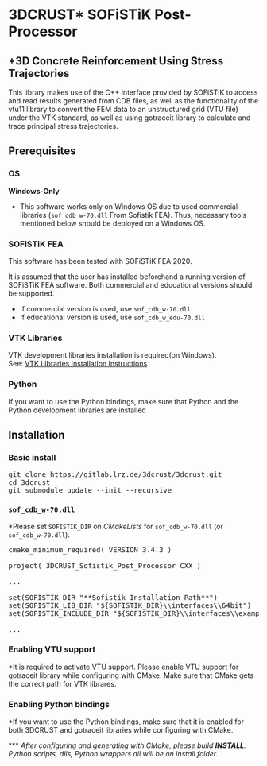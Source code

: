 # 3DCRUST* SOFiSTiK Post-Processor
## *3D Concrete Reinforcement Using Stress Trajectories
This library makes use of the C++ interface provided by SOFiSTiK to access and read results generated from CDB files, as well as the functionality of the vtu11 library to convert the FEM data to an unstructured grid (VTU file) under the VTK standard, as well as using gotraceit library to calculate and trace principal stress trajectories.
## Prerequisites
### OS
**Windows-Only**
* This software works only on Windows OS due to used commercial libraries (`sof_cdb_w-70.dll` From Sofistik FEA). Thus, necessary tools mentioned below should be deployed on a Windows OS.

### SOFiSTiK FEA
This software has been tested with SOFiSTiK FEA 2020.

It is assumed that the user has installed beforehand a running version of SOFiSTiK FEA software. Both commercial and educational versions should be supported. 
* If commercial version is used, use `sof_cdb_w-70.dll`
* If educational version is used, use `sof_cdb_w_edu-70.dll`

### VTK Libraries 
VTK development libraries installation is required(on Windows).
<br> See: [VTK Libraries Installation Instructions](https://vtk.org/Wiki/VTK/Configure_and_Build)

### Python 
If you want to use the Python bindings, make sure that Python and the Python development libraries are installed

## Installation
### Basic install
<pre>
git clone https://gitlab.lrz.de/3dcrust/3dcrust.git
cd 3dcrust
git submodule update --init --recursive
</pre>

### `sof_cdb_w-70.dll`
*Please set `SOFISTIK_DIR` on *CMakeLists* for `sof_cdb_w-70.dll` (or `sof_cdb_w-70.dll`).

<pre>
cmake_minimum_required( VERSION 3.4.3 )

project( 3DCRUST_Sofistik_Post_Processor CXX )

...

set(SOFISTIK_DIR "**Sofistik Installation Path**")
set(SOFISTIK_LIB_DIR "${SOFISTIK_DIR}\\interfaces\\64bit")
set(SOFISTIK_INCLUDE_DIR "${SOFISTIK_DIR}\\interfaces\\examples\\c++")

...
</pre>


### Enabling VTU support
*It is required to activate VTU support. Please enable VTU support for gotraceit library while configuring with CMake. Make sure that CMake gets the correct path for VTK librares.

### Enabling Python bindings
*If you want to use the Python bindings, make sure that it is enabled for both 3DCRUST and gotraceit libraries while configuring with CMake.


*** *After configuring and generating with CMake, please build **INSTALL**. Python scripts, dlls, Python wrappers all will be on install folder.*

